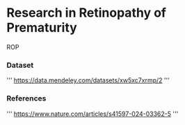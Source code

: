 # Research in Retinopathy of Prematurity
ROP 
### Dataset
'''
https://data.mendeley.com/datasets/xw5xc7xrmp/2
'''
### References
'''
https://www.nature.com/articles/s41597-024-03362-5
'''
